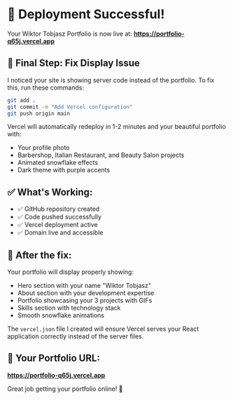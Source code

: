 # 🎉 Deployment Successful!

Your Wiktor Tobjasz Portfolio is now live at: **https://portfolio-q65j.vercel.app**

## 🔧 Final Step: Fix Display Issue

I noticed your site is showing server code instead of the portfolio. To fix this, run these commands:

```bash
git add .
git commit -m "Add Vercel configuration"
git push origin main
```

Vercel will automatically redeploy in 1-2 minutes and your beautiful portfolio with:
- Your profile photo
- Barbershop, Italian Restaurant, and Beauty Salon projects
- Animated snowflake effects
- Dark theme with purple accents

## ✅ What's Working:
- ✅ GitHub repository created
- ✅ Code pushed successfully  
- ✅ Vercel deployment active
- ✅ Domain live and accessible

## 🔄 After the fix:
Your portfolio will display properly showing:
- Hero section with your name "Wiktor Tobjasz"
- About section with your development expertise
- Portfolio showcasing your 3 projects with GIFs
- Skills section with technology stack
- Smooth snowflake animations

The `vercel.json` file I created will ensure Vercel serves your React application correctly instead of the server files.

## 🎯 Your Portfolio URL:
**https://portfolio-q65j.vercel.app**

Great job getting your portfolio online! 🚀